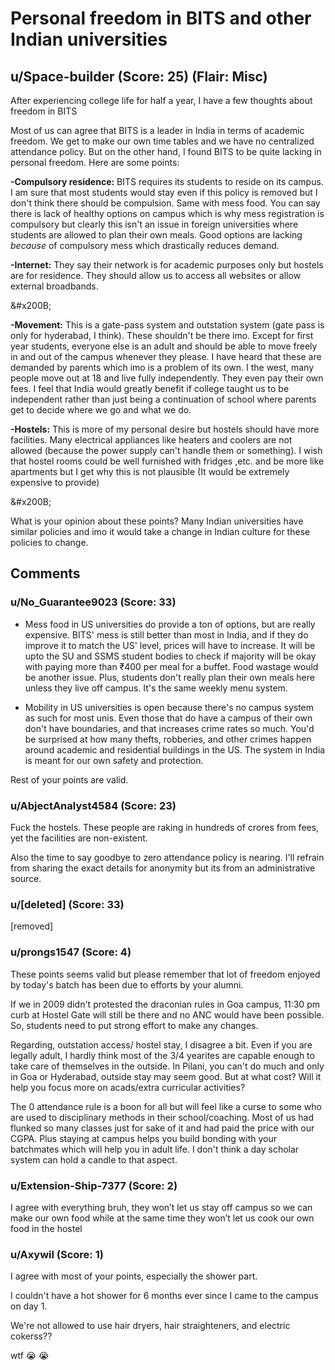 # Personal freedom in BITS and other Indian universities
## u/Space-builder (Score: 25) (Flair: Misc)
After experiencing college life for half a year, I have a few thoughts about freedom in BITS

Most of us can agree that BITS is a leader in India in terms of academic freedom. We get to make our own time tables and we have no centralized attendance policy. But on the other hand, I found BITS to be quite lacking in personal freedom. Here are some points:

**-Compulsory residence:** BITS requires its students to reside on its campus. I am sure that most students would stay even if this policy is removed but I don't think there should be compulsion. Same with mess food. You can say there is lack of healthy options on campus which is why mess registration is compulsory but clearly this isn't an issue in foreign universities where students are allowed to plan their own meals. Good options are lacking *because* of compulsory mess which drastically reduces demand.

**-Internet:** They say their network is for academic purposes only but hostels are for residence. They should allow us to access all websites or allow external broadbands.

&amp;#x200B;

**-Movement:** This is a gate-pass system and outstation system (gate pass is only for hyderabad, I think). These shouldn't be there imo. Except for first year students, everyone else is an adult and should be able to move freely in and out of the campus whenever they please. I have heard that these are demanded by parents which imo is a problem of its own. I the west, many people move out at 18 and live fully independently. They even pay their own fees. I feel that India would greatly benefit if college taught us to be independent rather than just being a continuation of school where parents get to decide where we go and what we do.

**-Hostels:** This is more of my personal desire but hostels should have more facilities. Many electrical appliances like heaters and coolers are not allowed (because the power supply can't handle them or something). I wish that hostel rooms could be well furnished with fridges ,etc. and be more like apartments but I get why this is not plausible (It would be extremely expensive to provide)

&amp;#x200B;

What is your opinion about these points? Many Indian universities have similar policies and imo it would take a change in Indian culture for these policies to change.


## Comments

### u/No_Guarantee9023 (Score: 33)
- Mess food in US universities do provide a ton of options, but are really expensive. BITS' mess is still better than most in India, and if they do improve it to match the US' level, prices will have to increase. It will be upto the SU and SSMS student bodies to check if majority will be okay with paying more than ₹400 per meal for a buffet. Food wastage would be another issue. Plus, students don't really plan their own meals here unless they live off campus. It's the same weekly menu system.

- Mobility in US universities is open because there's no campus system as such for most unis. Even those that do have a campus of their own don't have boundaries, and that increases crime rates so much. You'd be surprised at how many thefts, robberies, and other crimes happen around academic and residential buildings in the US. The system in India is meant for our own safety and protection.

Rest of your points are valid.


### u/AbjectAnalyst4584 (Score: 23)
Fuck the hostels. These people are raking in hundreds of crores from fees, yet the facilities are non-existent.

Also the time to say goodbye to zero attendance policy is nearing. I'll refrain from sharing the exact details for anonymity but its from an administrative source.


### u/[deleted] (Score: 33)
[removed]


### u/prongs1547 (Score: 4)
These points seems valid but please remember that lot of freedom enjoyed by today's batch has been due to efforts by your alumni.

If we in 2009 didn't protested the draconian rules in Goa campus, 11:30 pm curb at Hostel Gate will still be there and no ANC would have been possible. So, students need to put strong effort to make any changes.

Regarding, outstation access/ hostel stay, I disagree a bit. Even if you are legally adult, I hardly think most of the 3/4 yearites are capable enough to take care of themselves in the outside. In Pilani, you can't do much and only in Goa or Hyderabad, outside stay may seem good. But at what cost? Will it help you focus more on acads/extra curricular activities? 

The 0 attendance rule is a boon for all but will feel like a curse to some who are used to disciplinary methods in their school/coaching. Most of us had flunked so many classes just for sake of it and had paid the price with our CGPA. Plus staying at campus helps you build bonding with your batchmates which will help you in adult life. I don't think a day scholar system can hold a candle to that aspect.


### u/Extension-Ship-7377 (Score: 2)
I agree with everything bruh, they won’t let us stay off campus so we can make our own food while at the same time they won’t let us cook our own food in the hostel


### u/Axywil (Score: 1)
I agree with most of your points, especially the shower part.

I couldn't have a hot shower for 6 months ever since I came to the campus on day 1.

We're not allowed to use hair dryers, hair straighteners, and electric cokerss??

wtf 😭  😭




